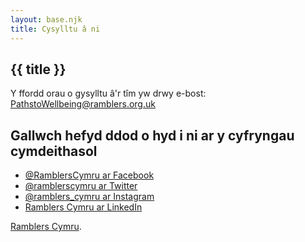 ```yaml
---
layout: base.njk
title: Cysylltu â ni
---
```


<section class="hero contact">
<div class="prose">

# {{ title }}

Y ffordd orau o gysylltu â'r tîm yw drwy e-bost: <a href="mailto:pathtowellbeing@ramblers.org.uk">PathstoWellbeing@ramblers.org.uk</a>

</div>
</section>

<div class="box">
<div class="inner">

## Gallwch hefyd ddod o hyd i ni ar y cyfryngau cymdeithasol

* [@RamblersCymru ar Facebook](https://en-gb.facebook.com/RamblersCymru/)
* [@ramblerscymru ar Twitter](https://twitter.com/ramblerscymru/)
* [@ramblers_cymru ar Instagram](https://www.instagram.com/ramblers_cymru/)
* [Ramblers Cymru ar LinkedIn](https://www.linkedin.com/company/ramblerscymru/)

[Ramblers Cymru](https://beta.ramblers.org.uk/wales).

</div>
</div>

<div class="float-clear"></div>
